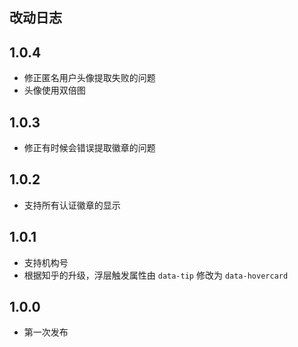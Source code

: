 改动日志
---
## 1.0.4
* 修正匿名用户头像提取失败的问题
* 头像使用双倍图

## 1.0.3
* 修正有时候会错误提取徽章的问题

## 1.0.2
* 支持所有认证徽章的显示

## 1.0.1
* 支持机构号
* 根据知乎的升级，浮层触发属性由 `data-tip` 修改为 `data-hovercard`


## 1.0.0

* 第一次发布
